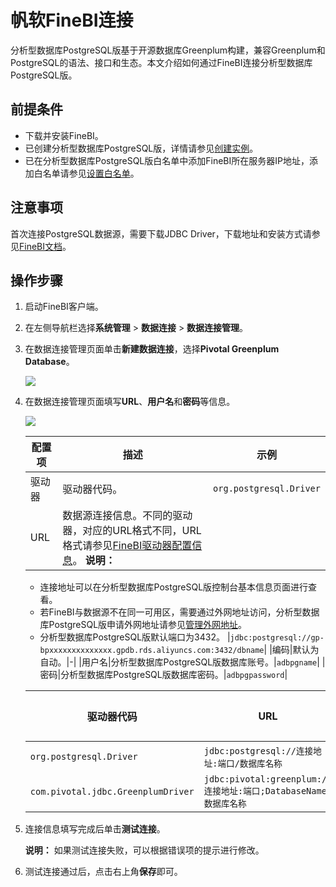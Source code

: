 # 帆软FineBI连接

分析型数据库PostgreSQL版基于开源数据库Greenplum构建，兼容Greenplum和PostgreSQL的语法、接口和生态。本文介绍如何通过FineBI连接分析型数据库PostgreSQL版。

## 前提条件

-   下载并安装FineBI。
-   已创建分析型数据库PostgreSQL版，详情请参见[创建实例](/cn.zh-CN/快速入门/创建实例.md)。
-   已在分析型数据库PostgreSQL版白名单中添加FineBI所在服务器IP地址，添加白名单请参见[设置白名单](/cn.zh-CN/快速入门/设置白名单.md)。

## 注意事项

首次连接PostgreSQL数据源，需要下载JDBC Driver，下载地址和安装方式请参见[FineBI文档](https://help.finereport.com/doc-view-2562.html)。

## 操作步骤

1.  启动FineBI客户端。
2.  在左侧导航栏选择**系统管理** \> **数据连接** \> **数据连接管理**。
3.  在数据连接管理页面单击**新建数据连接**，选择**Pivotal Greenplum Database**。

    ![](https://static-aliyun-doc.oss-accelerate.aliyuncs.com/assets/img/zh-CN/3905519751/p51295.png)

4.  在数据连接管理页面填写**URL**、**用户名**和**密码**等信息。

    ![](https://static-aliyun-doc.oss-accelerate.aliyuncs.com/assets/img/zh-CN/4905519751/p51474.png)

    |配置项|描述|示例|
    |---|--|--|
    |驱动器|驱动器代码。|`org.postgresql.Driver`|
    |URL|数据源连接信息。不同的驱动器，对应的URL格式不同，URL格式请参见[FineBI驱动器配置信息](#table_j2l_1kj_d1k)。 **说明：**

    -   连接地址可以在分析型数据库PostgreSQL版控制台基本信息页面进行查看。
    -   若FineBI与数据源不在同一可用区，需要通过外网地址访问，分析型数据库PostgreSQL版申请外网地址请参见[管理外网地址](/cn.zh-CN/实例管理/网络连接/管理外网地址.md)。
    -   分析型数据库PostgreSQL版默认端口为3432。
|`jdbc:postgresql://gp-bpxxxxxxxxxxxxxx.gpdb.rds.aliyuncs.com:3432/dbname`|
    |编码|默认为自动。|-|
    |用户名|分析型数据库PostgreSQL版数据库账号。|`adbpgname`|
    |密码|分析型数据库PostgreSQL版数据库密码。|`adbpgpassword`|

    |驱动器代码|URL|支持数据库版本|
    |-----|---|-------|
    |`org.postgresql.Driver`|`jdbc:postgresql://连接地址:端口/数据库名称`|4.3.9；5.0|
    |`com.pivotal.jdbc.GreenplumDriver`|`jdbc:pivotal:greenplum://连接地址:端口;DatabaseName=数据库名称`|

5.  连接信息填写完成后单击**测试连接**。

    **说明：** 如果测试连接失败，可以根据错误项的提示进行修改。

6.  测试连接通过后，点击右上角**保存**即可。

